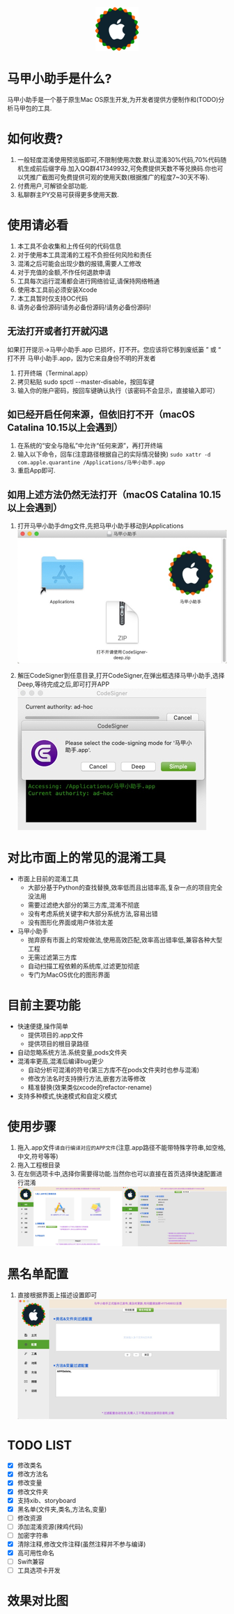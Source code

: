 
<div align="center">
<img width="100" height="100" src="media/15723188943780/logo.png" alt="logo.png"/>
</p>
</div>

# 马甲小助手是什么?
马甲小助手是一个基于原生Mac OS原生开发,为开发者提供方便制作和(TODO)分析马甲包的工具.

# 如何收费?
1. 一般轻度混淆使用预览版即可,不限制使用次数.默认混淆30%代码,70%代码随机生成前后缀字母.加入QQ群417349932,可免费提供天数不等兑换码.你也可以凭推广截图可免费提供可观的使用天数(根据推广的程度7~30天不等).
2. 付费用户,可解锁全部功能.
3. 私聊群主PY交易可获得更多使用天数.

# 使用请必看
1. 本工具不会收集和上传任何的代码信息
2. 对于使用本工具混淆的工程不负担任何风险和责任
3. 混淆之后可能会出现少数的报错,需要人工修改
4. 对于充值的金额,不作任何退款申请
5. 工具每次运行混淆都会进行网络验证,请保持网络畅通
6. 使用本工具前必须安装Xcode
7. 本工具暂时仅支持OC代码
8. 请务必备份源码!请务必备份源码!请务必备份源码!

## 无法打开或者打开就闪退
如果打开提示->马甲小助手.app 已损坏，打不开。您应该将它移到废纸篓 ” 或 “ 打不开 马甲小助手.app，因为它来自身份不明的开发者
1. 打开终端（Terminal.app）
2. 拷贝粘贴 sudo spctl --master-disable，按回车键
3. 输入你的账户密码，按回车键确认执行（该密码不会显示，直接输入即可）

## 如已经开启任何来源，但依旧打不开（macOS Catalina 10.15以上会遇到）
1. 在系统的“安全与隐私”中允许“任何来源”，再打开终端
2. 输入以下命令，回车(注意路径根据自己的实际情况替换)
`sudo xattr -d com.apple.quarantine /Applications/马甲小助手.app`
1. 重启App即可.

## 如用上述方法仍然无法打开（macOS Catalina 10.15以上会遇到）
1. 打开马甲小助手dmg文件,先把马甲小助手移动到Applications
![](media/15723188943780/15724891131079.jpg)

2. 解压CodeSigner到任意目录,打开CodeSigner,在弹出框选择马甲小助手,选择Deep,等待完成之后,即可打开APP
![](media/15723188943780/15724895200208.jpg)

# 对比市面上的常见的混淆工具
* 市面上目前的混淆工具
    * 大部分基于Python的查找替换,效率低而且出错率高,复杂一点的项目完全没法用
    * 需要过滤绝大部分的第三方库,混淆不彻底
    * 没有考虑系统关键字和大部分系统方法,容易出错
    * 没有图形化界面或用户体验太差
* 马甲小助手
    * 抛弃原有市面上的常规做法,使用高效匹配,效率高出错率低,兼容各种大型工程
    * 无需过滤第三方库
    * 自动扫描工程依赖的系统库,过滤更加彻底
    * 专门为MacOS优化的图形界面

# 目前主要功能
* 快速便捷,操作简单
  * 提供项目的.app文件
  * 提供项目的根目录路径
* 自动忽略系统方法.系统变量,pods文件夹
* 混淆率更高,混淆后编译bug更少
  * 自动分析可混淆的符号(第三方库不在pods文件夹时也参与混淆)
  * 修改方法名时支持换行方法,嵌套方法等修改
  * 精准替换(效果类似xcode的refactor-rename)
* 支持多种模式,快速模式和自定义模式


# 使用步骤
 1. 拖入.app文件`请自行编译对应的APP文件`(注意.app路径不能带特殊字符串,如空格,中文,符号等等)
 2. 拖入工程根目录
 3. 在左侧选项卡中,选择你需要得功能.当然你也可以直接在首页选择快速配置进行混淆
![](media/15723188943780/15724900025845.jpg)


# 黑名单配置
1. 直接根据界面上描述设置即可
![](media/15723188943780/15724901073181.jpg)


# TODO LIST
- [x] 修改类名
- [x] 修改方法名
- [x] 修改变量
- [x] 修改文件夹
- [x] 支持xib、storyboard
- [x] 黑名单(文件夹,类名,方法名,变量)
- [ ] 修改资源
- [ ] 添加混淆资源(辣鸡代码)
- [ ] 加密字符串
- [x] 清除注释,修改文件注释(虽然注释并不参与编译)
- [x] 高可用性命名
- [ ] Swift兼容
- [ ] 工具选项卡开发

# 效果对比图





